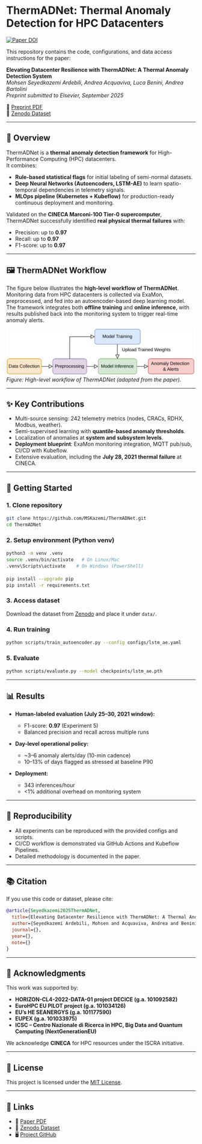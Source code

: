 # ThermADNet: Thermal Anomaly Detection for HPC Datacenters

[![Paper DOI](https://zenodo.org/badge/DOI/10.5281/zenodo.XXXXXXX.svg)](https://doi.org/10.5281/zenodo.XXXXXXX)

This repository contains the code, configurations, and data access instructions for the paper:

**Elevating Datacenter Resilience with ThermADNet: A Thermal Anomaly Detection System**  
*Mohsen Seyedkazemi Ardebili, Andrea Acquaviva, Luca Benini, Andrea Bartolini*  
_Preprint submitted to Elsevier, September 2025_

📄 [Preprint PDF](./ThermADNet_FGCS_.pdf)  
🔗 [Zenodo Dataset](https://zenodo.org/record/XXXXXXX)  

---

## 📌 Overview

ThermADNet is a **thermal anomaly detection framework** for High-Performance Computing (HPC) datacenters.  
It combines:

- **Rule-based statistical flags** for initial labeling of semi-normal datasets.  
- **Deep Neural Networks (Autoencoders, LSTM-AE)** to learn spatio-temporal dependencies in telemetry signals.  
- **MLOps pipeline (Kubernetes + Kubeflow)** for production-ready continuous deployment and monitoring.

Validated on the **CINECA Marconi-100 Tier-0 supercomputer**, ThermADNet successfully identified **real physical thermal failures** with:

- Precision: up to **0.97**  
- Recall: up to **0.97**  
- F1-score: up to **0.97**

---

## 🖼️ ThermADNet Workflow

The figure below illustrates the **high-level workflow of ThermADNet**.  
Monitoring data from HPC datacenters is collected via ExaMon, preprocessed, and fed into an autoencoder-based deep learning model.  
The framework integrates both **offline training** and **online inference**, with results published back into the monitoring system to trigger real-time anomaly alerts.

![ThermADNet Workflow](docs/images/ThermADNet.png)  
*Figure: High-level workflow of ThermADNet (adapted from the paper).*

---

## ✨ Key Contributions

- Multi-source sensing: 242 telemetry metrics (nodes, CRACs, RDHX, Modbus, weather).  
- Semi-supervised learning with **quantile-based anomaly thresholds**.  
- Localization of anomalies at **system and subsystem levels**.  
- **Deployment blueprint**: ExaMon monitoring integration, MQTT pub/sub, CI/CD with Kubeflow.  
- Extensive evaluation, including the **July 28, 2021 thermal failure** at CINECA.  



---

## 🚀 Getting Started

### 1. Clone repository
```bash
git clone https://github.com/MSKazemi/ThermADNet.git
cd ThermADNet
```

### 2. Setup environment (Python venv)
```bash
python3 -m venv .venv
source .venv/bin/activate   # On Linux/Mac
.venv\Scripts\activate    # On Windows (PowerShell)

pip install --upgrade pip
pip install -r requirements.txt
```

### 3. Access dataset
Download the dataset from [Zenodo](https://zenodo.org/record/XXXXXXX) and place it under `data/`.

### 4. Run training
```bash
python scripts/train_autoencoder.py --config configs/lstm_ae.yaml
```

### 5. Evaluate
```bash
python scripts/evaluate.py --model checkpoints/lstm_ae.pth
```

---

## 📊 Results

- **Human-labeled evaluation (July 25–30, 2021 window):**  
  - F1-score: **0.97** (Experiment 5)  
  - Balanced precision and recall across multiple runs  

- **Day-level operational policy:**  
  - ~3–6 anomaly alerts/day (10-min cadence)  
  - 10–13% of days flagged as stressed at baseline P90  

- **Deployment:**  
  - 343 inferences/hour  
  - <1% additional overhead on monitoring system  

---

## 🔧 Reproducibility

- All experiments can be reproduced with the provided configs and scripts.  
- CI/CD workflow is demonstrated via GitHub Actions and Kubeflow Pipelines.  
- Detailed methodology is documented in the paper.  

---

## 📚 Citation

If you use this code or dataset, please cite:

```bibtex
@article{Seyedkazemi2025ThermADNet,
  title={Elevating Datacenter Resilience with ThermADNet: A Thermal Anomaly Detection System},
  author={Seyedkazemi Ardebili, Mohsen and Acquaviva, Andrea and Benini, Luca and Bartolini, Andrea},
  journal={},
  year={},
  note={}
}
```

---

## 🤝 Acknowledgments

This work was supported by:  
- **HORIZON-CL4-2022-DATA-01 project DECICE (g.a. 101092582)**  
- **EuroHPC EU PILOT project (g.a. 101034126)**  
- **EU’s HE SEANERGYS (g.a. 101177590)**  
- **EUPEX (g.a. 101033975)**  
- **ICSC – Centro Nazionale di Ricerca in HPC, Big Data and Quantum Computing (NextGenerationEU)**  

We acknowledge **CINECA** for HPC resources under the ISCRA initiative.

---

## 📜 License

This project is licensed under the [MIT License](./LICENSE).

---

## 🔗 Links

- 📄 [Paper PDF](./ThermADNet_FGCS_.pdf)  
- 💾 [Zenodo Dataset](https://zenodo.org/record/XXXXXXX)  
- 🖥️ [Project GitHub](https://github.com/MSKazemi/ThermADNet)
